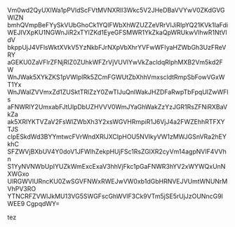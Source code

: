 Vm0wd2QyUXlWa1pPVldScFVtMVNXRll3Wkc5V2JHeDBaVVYwV0ZKdGVGWlZN
bmhQVmpBeFYySkVUbGhoCk1YQlFWbXhWZUZZeVRrVlJiRlpYQ21KVk1IaFdi
WEJIVXpKU1NGWnJiR2xTYlZKd1EyeGFSMWR1YkZkaQpWRUkwVlhwR1NtVldV
bkppUjJ4VFlsWktXVkV5YzNkbFJrNXpVbXhrYVFwWFIyaHZWbGh3UzFReVRY
aGEKU0ZaVFlrZFNjRlZ0ZUhkWFZrVjVUVlYwVkZacldqRlphMXB2Vm5kd2FW
WnJWak5XYkZKS1pVWlplRk5ZCmFGWUtZbXhhVmxscldtRmpSbFowVGxWT1Yx
WnJWalZVVmxZd1ZUSktTRlZzY0ZwTlJuQnlWakJHZDFaRwpTbFpqUlZwWFls
aFNWRlY2UmxabFJtUlpDbUZHVVV0WmJYaGhWakZzYzJGR1RsZFNiRXBaVkZa
ak5XRlYKTVZaV2FsWlZWbXh3Y2xsWGVHRmpiR1J6VjJ4a2FWZEhhRTFXYTJS
clpESkdWd3BYYmtwcFVrWndXRlJXClpHOU5NVlkyVW1zMWJGSnVRa2hEYkhC
SFZWVjBXbUV4Y0doV1JFWlhZekpHUjFSc1RsZGlXR2cyVm14agpNVlF4VVhn
S1YyNVNWbUpIYUZkWmExcExaV3hhVjFkc1pGaFNWR3hYV2xWYWQxUnNXWGxo
UlRGWVlURncKU0ZwSGVFNWxRWEJwVW0xb1dGbHRNVEJVUmtWNUNrMVhPV3RO
YTNCRFZVWlJkMU13VG5SWGFscGhWVlF3Ck9VTm5jSE5rUjJzOUNncG9lWEE9
CgpqdWY=

tez